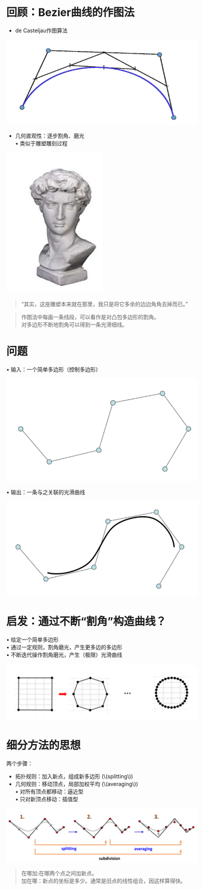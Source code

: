 # 回顾：Bezier曲线的作图法    
* de Casteljau作图算法    

![](../assets/细曲1.png)  

* 几何直观性：逐步割角、磨光    
• 类似于雕塑雕刻过程   

![](../assets/细曲2.png)    

> “其实，这座雕塑本来就在那里，我只是将它多余的边边角角去掉而已。”    

> 作图法中每画一条线段，可以看作是对凸包多边形的割角。     
对多边形不断地割角可以得到一条光滑细线。 

# 问题   

• 输入：一个简单多边形（控制多边形）     

![](../assets/细曲3.png)     

• 输出：一条与之关联的光滑曲线     

![](../assets/细曲4.png)    


# 启发：通过不断“割角”构造曲线？   

• 给定一个简单多边形    
• 通过一定规则，割角磨光，产生更多边的多边形     
• 不断迭代操作割角磨光，产生（极限）光滑曲线     

![](../assets/细曲5.png)    

# 细分方法的思想   

两个步骤：    
* 拓扑规则：加入新点，组成新多边形 (\\(splitting\\))    
* 几何规则：移动顶点，局部加权平均 (\\(averaging\\))    
• 对所有顶点都移动：逼近型    
• 只对新顶点移动：插值型        

![](../assets/细曲6.png)    

> 在哪加:在哪两个点之间加新点。     
加在哪：新点的坐标是多少。通常是旧点的线性组合，因这样算得快。     